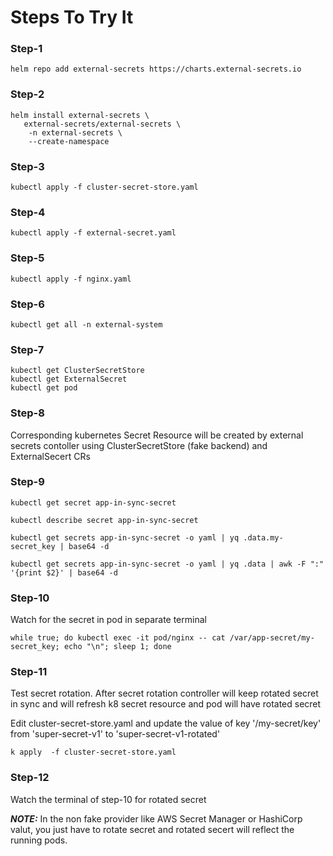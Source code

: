 # Steps To Try It

### Step-1

```
helm repo add external-secrets https://charts.external-secrets.io
```

### Step-2

```
helm install external-secrets \
   external-secrets/external-secrets \
    -n external-secrets \
    --create-namespace 
```

### Step-3

```
kubectl apply -f cluster-secret-store.yaml
```

### Step-4

```
kubectl apply -f external-secret.yaml
```

### Step-5

```
kubectl apply -f nginx.yaml
```


### Step-6 

```
kubectl get all -n external-system
```

### Step-7

```
kubectl get ClusterSecretStore
kubectl get ExternalSecret
kubectl get pod
```

### Step-8

Corresponding kubernetes Secret Resource will be created by external secrets contoller using ClusterSecretStore (fake backend) and ExternalSecert CRs

### Step-9

```
kubectl get secret app-in-sync-secret

kubectl describe secret app-in-sync-secret

kubectl get secrets app-in-sync-secret -o yaml | yq .data.my-secret_key | base64 -d

kubectl get secrets app-in-sync-secret -o yaml | yq .data | awk -F ":" '{print $2}' | base64 -d

```

### Step-10

Watch for the secret in pod in separate terminal

```
while true; do kubectl exec -it pod/nginx -- cat /var/app-secret/my-secret_key; echo "\n"; sleep 1; done
```

### Step-11

Test secret rotation. After secret rotation controller will keep rotated secret in sync and will refresh k8 secret resource and pod will have rotated secret

Edit cluster-secret-store.yaml and update the value of key '/my-secret/key' from 'super-secret-v1' to 'super-secret-v1-rotated'

```
k apply  -f cluster-secret-store.yaml
```

### Step-12

Watch the terminal of step-10 for rotated secret


**_NOTE:_** In the non fake provider like AWS Secret Manager or HashiCorp valut, you just have to rotate secret and rotated secert will reflect the running pods. 




